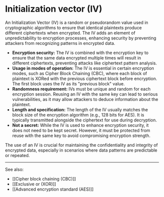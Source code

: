 
# Initialization vector (IV)

An Initialization Vector (IV) is a random or pseudorandom value used in cryptographic algorithms to ensure that identical plaintexts produce different ciphertexts when encrypted. The IV adds an element of unpredictability to encryption processes, enhancing security by preventing attackers from recognizing patterns in encrypted data.

- **Encryption security:** The IV is combined with the encryption key to ensure that the same data encrypted multiple times will result in different ciphertexts, preventing attacks like ciphertext pattern analysis.
- **Usage in modes of operation:** The IV is essential in certain encryption modes, such as Cipher Block Chaining (CBC), where each block of plaintext is XORed with the previous ciphertext block before encryption. The first block uses the IV as its "previous block" value.
- **Randomness requirement:** IVs must be unique and random for each encryption session. Reusing an IV with the same key can lead to serious vulnerabilities, as it may allow attackers to deduce information about the plaintext.
- **Length and specification:** The length of the IV usually matches the block size of the encryption algorithm (e.g., 128 bits for AES). It is typically transmitted alongside the ciphertext for use during decryption.
- **Not a secret:** While the IV is used to enhance encryption security, it does not need to be kept secret. However, it must be protected from reuse with the same key to avoid compromising encryption strength.

The use of an IV is crucial for maintaining the confidentiality and integrity of encrypted data, especially in scenarios where data patterns are predictable or repeated.

---

See also:

- [[Cipher block chaining (CBC)]]
- [[Exclusive or (XOR)]]
- [[Advanced encryption standard (AES)]]